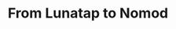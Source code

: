 ---
templateKey: lunatap
title: From Lunatap to Nomod
description: We're excited to announce that we're rebranding from Lunatap to Nomod
header:
  imageBlock:
    src: ../../images/phone-on-hand.png
    alt: 'Nomod App Hand'
  textBlock:
    heading: Goodbye Lunatap. Hello Nomod!
    paragraphs:
      - We're excited to announce that we're rebranding from Lunatap to Nomod
    storeButtons: true
imageTextSection:
  imageText1:
    imageBlock:
      src: '../../images/change-screen.png'
      alt: 'Charge Screen'
    textBlock:
      text: We decided to pick an ambitious new name (a play on nomad) to reflect our new direction. Whilst we're deeply focused on building an incredibly good face to face payments experience, with thoughtful features, bringing on new ways to get paid, and continuing to expand into new markets, our longer term ambition is build a better banking experience for your business.
  imageText2:
    imageBlock:
      src: '../../images/currency-list.png'
      alt: 'Multi Currency List'
    textBlock:
      text: But we're getting ahead of ourselves! Our pricing of 0.7% on every charge will remain the same, our codebase has improved and are our features are better thought out, with lots more including support for Teams on the way. Lunatap will continue to be available for the foreseeable future so that your workflow is not be disrupted. If for example, you use Stripe Terminal, please continue to use Lunatap, whilst we build support for Terminal.
  imageText3:
    imageBlock:
      src: '../../images/card-mockup.png'
      alt: 'Card Details'
    textBlock:
      paragraphs:
        - Lunatap will no longer be in active development, and instead all of our efforts will be focused on turning Nomod into a ridiculously great payments experience (and perhaps the best thing since sliced bread, but we'll let you be the judge of that!), and eventually into an exciting financial services offering.
        - We really really appreciate your support thus far (all 4000 of you and counting!), and hope that you'll continue to join us on the journey!
        - Onwards,
        - <strong>The Recently Rebranded Folks at Nomod</strong>
---